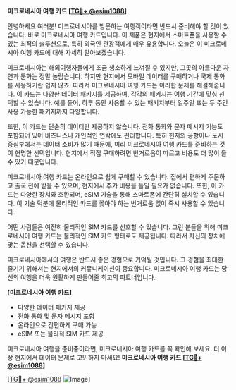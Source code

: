 **미크로네시아 여행 카드 [[TG💪+ @esim1088](https://t.me/s/esim1088)]**

안녕하세요 여러분! 미크로네시아를 방문하는 여행객이라면 반드시 준비해야 할 것이 있습니다. 바로 미크로네시아 여행 카드입니다. 이 제품은 현지에서 스마트폰을 사용할 수 있는 최적의 솔루션으로, 특히 외국인 관광객에게 매우 유용합니다. 오늘은 이 미크로네시아 여행 카드에 대해 자세히 알아보겠습니다.

미크로네시아는 해외여행자들에게 조금 생소하게 느껴질 수 있지만, 그곳의 아름다운 자연과 문화는 정말 놀랍습니다. 하지만 현지에서 모바일 데이터를 구매하거나 국제 통화를 사용하기란 쉽지 않죠. 따라서 미크로네시아 여행 카드는 이러한 문제를 해결해줍니다. 이 카드는 다양한 데이터 패키지를 제공하며, 각각의 패키지는 여행 기간에 맞춰 선택할 수 있습니다. 예를 들어, 하루 동안 사용할 수 있는 패키지부터 일주일 또는 두 주간 사용 가능한 패키지까지 다양합니다.

또한, 이 카드는 단순히 데이터만 제공하지 않습니다. 전화 통화와 문자 메시지 기능도 포함되어 있어 비즈니스나 개인적인 연락에도 편리합니다. 특히 현지의 공항이나 도시 중심부에서는 데이터 소비가 많기 때문에, 미리 미크로네시아 여행 카드를 준비하는 것이 현명한 선택입니다. 현지에서 직접 구매하려면 번거로움이 따르고 비용도 더 많이 들 수 있기 때문입니다.

미크로네시아 여행 카드는 온라인으로 쉽게 구매할 수 있습니다. 집에서 편하게 주문하고 출국 전에 받을 수 있으며, 현지에서 추가 비용을 들일 필요가 없습니다. 또한, 이 카드는 다양한 장치와 호환되며, eSIM 기술을 통해 스마트폰에 간단히 설치할 수 있습니다. 이 기술 덕분에 물리적인 카드를 꽂아야 하는 번거로움 없이 즉시 사용할 수 있습니다.

어떤 사람들은 여전히 물리적인 SIM 카드를 선호할 수 있습니다. 그런 분들을 위해 미크로네시아 여행 카드는 물리적인 SIM 카드 형태로도 제공됩니다. 따라서 자신의 장치에 맞는 옵션을 선택할 수 있습니다.

미크로네시아에서의 여행은 반드시 좋은 경험으로 기억될 것입니다. 그 경험을 최대한 즐기기 위해서는 현지에서의 커뮤니케이션이 중요합니다. 미크로네시아 여행 카드는 당신의 여행을 더욱 원활하게 만들어줄 최고의 파트너입니다.

**[미크로네시아 여행 카드]**
- 다양한 데이터 패키지 제공
- 전화 통화 및 문자 메시지 포함
- 온라인으로 간편하게 구매 가능
- eSIM 또는 물리적 SIM 카드 제공

미크로네시아 여행을 준비중이라면, 미크로네시아 여행 카드를 꼭 확인해 보세요. 더 이상 현지에서 데이터 문제로 고민하지 마세요! **미크로네시아 여행 카드 [[TG💪+ @esim1088](https://t.me/s/esim1088)]**

[[TG💪+ @esim1088](https://t.me/s/esim1088) ![Image](https://i.postimg.cc/Y0z9fWf4/image.png)]